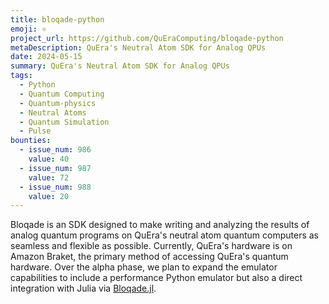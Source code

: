 ```yaml
---
title: bloqade-python
emoji: ⚛️
project_url: https://github.com/QuEraComputing/bloqade-python
metaDescription: QuEra's Neutral Atom SDK for Analog QPUs
date: 2024-05-15
summary: QuEra's Neutral Atom SDK for Analog QPUs
tags:
  - Python
  - Quantum Computing
  - Quantum-physics
  - Neutral Atoms
  - Quantum Simulation
  - Pulse
bounties:
  - issue_num: 986
    value: 40
  - issue_num: 987
    value: 72
  - issue_num: 988
    value: 20
---
```


Bloqade is an SDK designed to make writing and analyzing the results of analog quantum programs on QuEra's neutral atom quantum computers as seamless and flexible as possible. Currently, QuEra's hardware is on Amazon Braket, the primary method of accessing QuEra's quantum hardware. Over the alpha phase, we plan to expand the emulator capabilities to include a performance Python emulator but also a direct integration with Julia via [Bloqade.jl](https://queracomputing.github.io/Bloqade.jl/dev/).
